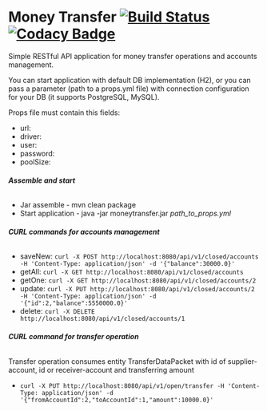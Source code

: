 # Money Transfer [![Build Status](https://travis-ci.org/TheMescaline/vtb-medical-guide.svg?branch=master)](https://travis-ci.org/TheMescaline/vtb-medical-guide) [![Codacy Badge](https://api.codacy.com/project/badge/Grade/c48f8cde7eaa466a81351251084080e4)](https://www.codacy.com/manual/TheMescaline/MoneyTransfer?utm_source=github.com&amp;utm_medium=referral&amp;utm_content=TheMescaline/MoneyTransfer&amp;utm_campaign=Badge_Grade)

Simple RESTful API application for money transfer operations and accounts management.

You can start application with default DB implementation (H2), or you can pass a parameter (path to a props.yml file) with connection configuration for your DB (it supports PostgreSQL, MySQL).

Props file must contain this fields:

* url: 
* driver: 
* user: 
* password: 
* poolSize: 
###### **Assemble and start**
* Jar assemble - mvn clean package
* Start application - java -jar moneytransfer.jar _path_to_props.yml_
###### **CURL commands for accounts management**
*  saveNew: `curl -X POST http://localhost:8080/api/v1/closed/accounts -H 'Content-Type: application/json' -d '{"balance":30000.0}'`
*  getAll: `curl -X GET http://localhost:8080/api/v1/closed/accounts`
*  getOne: `curl -X GET http://localhost:8080/api/v1/closed/accounts/2`
*  update: `curl -X PUT http://localhost:8080/api/v1/closed/accounts/2 -H 'Content-Type: application/json' -d '{"id":2,"balance":5550000.0}'`
*  delete: `curl -X DELETE http://localhost:8080/api/v1/closed/accounts/1`
###### **CURL command for transfer operation**
Transfer operation consumes entity TransferDataPacket with id of supplier-account, id or receiver-account and transferring amount
* `curl -X PUT http://localhost:8080/api/v1/open/transfer -H 'Content-Type: application/json' -d '{"fromAccountId":2,"toAccountId":1,"amount":10000.0}'`

